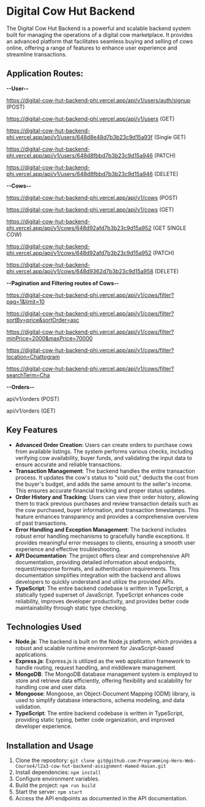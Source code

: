 # Digital Cow Hut Backend

The Digital Cow Hut Backend is a powerful and scalable backend system built for managing the operations of a digital cow marketplace. It provides an advanced platform that facilitates seamless buying and selling of cows online, offering a range of features to enhance user experience and streamline transactions.

## Application Routes:
**--User--**


https://digital-cow-hut-backend-phi.vercel.app/api/v1/users/auth/signup (POST)

https://digital-cow-hut-backend-phi.vercel.app/api/v1/users (GET)

https://digital-cow-hut-backend-phi.vercel.app/api/v1/users/648d8e48d7b3b23c9d15a93f (Single GET) 

https://digital-cow-hut-backend-phi.vercel.app/api/v1/users/648d8fbbd7b3b23c9d15a946 (PATCH)

https://digital-cow-hut-backend-phi.vercel.app/api/v1/users/648d8fbbd7b3b23c9d15a946 (DELETE) 


**--Cows--**


https://digital-cow-hut-backend-phi.vercel.app/api/v1/cows (POST)

https://digital-cow-hut-backend-phi.vercel.app/api/v1/cows (GET)

https://digital-cow-hut-backend-phi.vercel.app/api/v1/cows/648d92afd7b3b23c9d15a952 (GET SINGLE COW)

https://digital-cow-hut-backend-phi.vercel.app/api/v1/cows/648d92afd7b3b23c9d15a952 (PATCH)

https://digital-cow-hut-backend-phi.vercel.app/api/v1/cows/648d9362d7b3b23c9d15a958 (DELETE) 


**--Pagination and Filtering routes of Cows--**


https://digital-cow-hut-backend-phi.vercel.app/api/v1/cows/filter?pag=1&limit=10

https://digital-cow-hut-backend-phi.vercel.app/api/v1/cows/filter?sortBy=price&sortOrder=asc

https://digital-cow-hut-backend-phi.vercel.app/api/v1/cows/filter?minPrice=2000&maxPrice=70000

https://digital-cow-hut-backend-phi.vercel.app/api/v1/cows/filter?location=Chattogram

https://digital-cow-hut-backend-phi.vercel.app/api/v1/cows/filter?searchTerm=Cha


**--Orders--**

api/v1/orders (POST)

api/v1/orders (GET)

## Key Features

- **Advanced Order Creation**: Users can create orders to purchase cows from available listings. The system performs various checks, including verifying cow availability, buyer funds, and validating the input data to ensure accurate and reliable transactions.
- **Transaction Management**: The backend handles the entire transaction process. It updates the cow's status to "sold out," deducts the cost from the buyer's budget, and adds the same amount to the seller's income. This ensures accurate financial tracking and proper status updates.
- **Order History and Tracking**: Users can view their order history, allowing them to track previous purchases and review transaction details such as the cow purchased, buyer information, and transaction timestamps. This feature enhances transparency and provides a comprehensive overview of past transactions.
- **Error Handling and Exception Management**: The backend includes robust error handling mechanisms to gracefully handle exceptions. It provides meaningful error messages to clients, ensuring a smooth user experience and effective troubleshooting.
- **API Documentation**: The project offers clear and comprehensive API documentation, providing detailed information about endpoints, request/response formats, and authentication requirements. This documentation simplifies integration with the backend and allows developers to quickly understand and utilize the provided APIs.
- **TypeScript**: The entire backend codebase is written in TypeScript, a statically typed superset of JavaScript. TypeScript enhances code reliability, improves developer productivity, and provides better code maintainability through static type checking.

## Technologies Used

- **Node.js**: The backend is built on the Node.js platform, which provides a robust and scalable runtime environment for JavaScript-based applications.
- **Express.js**: Express.js is utilized as the web application framework to handle routing, request handling, and middleware management.
- **MongoDB**: The MongoDB database management system is employed to store and retrieve data efficiently, offering flexibility and scalability for handling cow and user data.
- **Mongoose**: Mongoose, an Object-Document Mapping (ODM) library, is used to simplify database interactions, schema modeling, and data validation.
- **TypeScript**: The entire backend codebase is written in TypeScript, providing static typing, better code organization, and improved developer experience.


## Installation and Usage

1. Clone the repository: `git clone git@github.com:Programming-Hero-Web-Course4/l2a3-cow-hut-backend-assignment-Hamed-Hasan.git`
2. Install dependencies: `npm install`
3. Configure environment variables.
4. Build the project: `npm run build`
5. Start the server: `npm start`
6. Access the API endpoints as documented in the API documentation.

